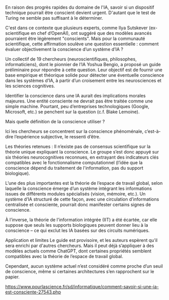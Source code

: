 En raison des progrès rapides du domaine de l'IA, savoir si un dispositif technique pourrait être conscient devient urgent. D'autant que le test de Turing ne semble pas suffisant à le déterminer.

C'est dans ce contexte que plusieurs experts, comme Ilya Sutskever (ex-scientifique en chef d’OpenAI), ont suggéré que des modèles avancés pourraient être légèrement "conscients". Mais pour la communauté scientifique, cette affirmation soulève une question essentielle : comment évaluer objectivement la conscience d’un système d’IA ?

Un collectif de 19 chercheurs (neuroscientifiques, philosophes, informaticiens), dont le pionnier de l’IA Yoshua Bengio, a proposé un guide préliminaire pour répondre à cette question. Leur objectif est de fournir une base empirique et théorique solide pour détecter une éventuelle conscience dans les systèmes d’IA, à partir d’un croisement entre les neurosciences et les sciences cognitives.

Identifier la conscience dans une IA aurait des implications morales majeures. Une entité consciente ne devrait pas être traitée comme une simple machine. Pourtant, peu d’entreprises technologiques (Google, Microsoft, etc.) se penchent sur la question (c.f. Blake Lemoine).

Mais quelle définition de la conscience utiliser ?

Ici les chercheurs se concentrent sur la conscience phénoménale, c’est-à-dire l’expérience subjective, le ressenti d’être.

Les théories retenues :
Il n’existe pas de consensus scientifique sur la théorie unique expliquant la conscience. Le groupe s’est donc appuyé sur six théories neurocognitives reconnues, en extrayant des indicateurs clés compatibles avec le fonctionnalisme computationnel (l’idée que la conscience dépend du traitement de l'information, pas du support biologique).

L’une des plus importantes est la théorie de l’espace de travail global, selon laquelle la conscience émerge d’un système intégrant les informations issues de différents modules spécialisés (vision, mémoire, etc.). Un système d’IA structuré de cette façon, avec une circulation d’informations centralisée et consciente, pourrait donc manifester certains signes de conscience.

À l’inverse, la théorie de l'information intégrée (IIT) a été écartée, car elle suppose que seuls les supports biologiques peuvent donner lieu à la conscience – ce qui exclut les IA basées sur des circuits numériques.

Application et limites
Le guide est provisoire, et les auteurs espèrent qu’il sera enrichi par d'autres chercheurs. Mais il peut déjà s’appliquer à des modèles actuels comme ChatGPT, dont certaines propriétés semblent compatibles avec la théorie de l’espace de travail global.

Cependant, aucun système actuel n’est considéré comme proche d’un seuil de conscience, même si certaines architectures s’en rapprochent sur le papier.

https://www.pourlascience.fr/sd/informatique/comment-savoir-si-une-ia-est-consciente-27543.php